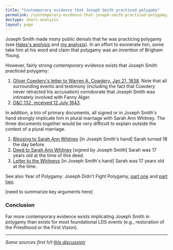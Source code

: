 ```yaml
---
title: "Contemporary evidence that Joseph Smith practiced polygamy"
permalink: /contemporary-evidence-that-joseph-smith-practiced-polygamy/
doctype: short-analysis
layout: page
---
```


Joseph Smith made *many* public denials that he was practicing polygamy (see [Hales's anslysis](http://josephsmithspolygamy.org/common-questions/polygamy-denials/) and [my analysis](https://faenrandir.github.io/a_careful_examination/joseph-smith-polygamy-denials/)).  In an effort to exonerate him, some take him at his word and claim that polygamy was an invention of Brigham Young.

However, fairly strong *contemporary* evidence exists that Joseph Smith practiced polygamy:

1. [Oliver Cowdery's letter to Warren A. Cowdery, Jan 21, 1838](https://imgur.com/UXN9wpv).  Note that all surrounding events and testimony (including the fact that Cowdery never retracted his accusation) corroborate that Joseph Smith was intimately involved with Fanny Alger.
2. [D&C 132, received 12 July 1843](http://www.josephsmithpapers.org/paper-summary/revelation-12-july-1843-dc-132/1).

In addition, a trio of primary documents, all signed or in Joseph Smith's hand strongly implicate him in plural marriage with Sarah Ann Whitney.  The three documents together would be very difficult to explain outside the context of a plural marriage.

1. [Blessing to Sarah Ann Whitney](http://www.josephsmithpapers.org/paper-summary/blessing-to-sarah-ann-whitney-23-march-1843/1) [in Joseph Smith's hand] Sarah turned 18 the day before.
2. [Deed to Sarah Ann Whitney](http://www.josephsmithpapers.org/paper-summary/deed-to-sarah-ann-whitney-6-september-1842/1) [signed by Joseph Smith] Sarah was 17 years old at the time of this deed.
3. [Letter to the Whitneys](http://www.josephsmithpapers.org/paper-summary/letter-to-the-whitneys-18-august-1842/1) [in Joseph Smith's hand] Sarah was 17 years old at the time.

See also Year of Polygamy: Joseph Didn't Fight Polygamy, [part one](https://www.yearofpolygamy.com/year-of-polygamy/episode-139-joseph-didnt-fight-polygamy-part-one/) and [part two](https://www.yearofpolygamy.com/uncategorized/episode-139-joseph-didnt-fight-polygamy-part-two/).

[need to summarize key arguments here]

### Conclusion

Far more contemporary evidence exists implicating Joseph Smith in polygamy than exists for most foundational LDS events (e.g., restoration of the Priesthood or the First Vision).

---

_Some sources first h/t [this discussion](http://www.mormondialogue.org/topic/61120-contemporary-evidence-of-josephs-polygamy/?page=2)_

